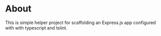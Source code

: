 # About

This is simple helper project for scaffolding an Express.js app configured with with typescript and tslint.
